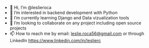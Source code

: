 - 👋 Hi, I’m @leslieroca
- 👀 I’m interested in backend development with Python
- 🌱 I’m currently learning Django and Data vizualization tools
- 💞️ I’m looking to collaborate on any project including open source projects
- 📫 How to reach me by email: leslie.roca56@gmail.com or through LinkedIn https://www.linkedin.com/in/leslierc

<!---
leslieroca/leslieroca is a ✨ special ✨ repository because its `README.md` (this file) appears on your GitHub profile.
You can click the Preview link to take a look at your changes.
--->
